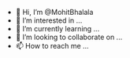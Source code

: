- 👋 Hi, I’m @MohitBhalala
- 👀 I’m interested in ...
- 🌱 I’m currently learning ...
- 💞️ I’m looking to collaborate on ...
- 📫 How to reach me ...

<!---
MohitBhalala/MohitBhalala is a ✨ special ✨ repository because its `README.md` (this file) appears on your GitHub profile.
You can click the Preview link to take a look at your changes.
--->
